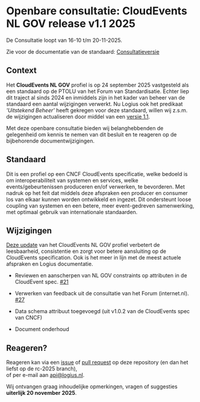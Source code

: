 
# Openbare consultatie: CloudEvents NL GOV release v1.1 2025

De Consultatie loopt van 16-10 t/m 20-11-2025.

Zie voor de documentatie van de standaard: [Consultatieversie](https://logius-standaarden.github.io/Openbare-Consultaties/2025-10-CloudEvents/)

## Context
Het **CloudEvents NL GOV** profiel is op 24 september 2025 vastgesteld als een standaard op de PTOLU van het Forum van Standardisatie.
Echter liep dit traject al sinds 2024 en inmiddels zijn in het kader van beheer van de standaard een aantal wijzigingen verwerkt.
Nu Logius ook het predikaat _'Uitstekend Beheer'_ heeft gekregen voor deze standaard, willen wij z.s.m. de wijzigingen actualiseren door middel van een [versie 1.1](https://logius-standaarden.github.io/Publicatie-Preview/NL-GOV-profile-for-CloudEvents/rc-2025/).

Met deze openbare consultatie bieden wij belanghebbenden de gelegenheid om kennis te nemen van dit besluit en te reageren op de bijbehorende documentwijzigingen.

## Standaard
Dit is een profiel op een CNCF CloudEvents specificatie, welke bedoeld is om  interoperabiliteit van systemen en services, welke events/gebeurtenissen produceren en/of verwerken, te bevorderen.
Met nadruk op het feit dat middels deze afspraken een producer en consumer los van elkaar kunnen worden ontwikkeld en ingezet.
Dit ondersteunt loose coupling van systemen en een betere, meer event-gedreven samenwerking, met optimaal gebruik van internationale standaarden.

## Wijzigingen

[Deze update](https://github.com/Logius-standaarden/NL-GOV-profile-for-CloudEvents/pull/28) van het CloudEvents NL GOV profiel verbetert de leesbaarheid, consistentie en zorgt voor betere aansluiting op de CloudEvents specification. Ook is het meer in lijn met de meest actuele afspraken en Logius documentatie.

- Reviewen en aanscherpen van NL GOV constraints op attributen in de CloudEvent spec. [#21](https://github.com/Logius-standaarden/NL-GOV-profile-for-CloudEvents/pull/21)

- Verwerken van feedback uit de consultatie van het Forum (internet.nl). [#27](https://github.com/Logius-standaarden/NL-GOV-profile-for-CloudEvents/pull/27)

- Data schema attribuut toegevoegd (uit v1.0.2 van de CloudEvents spec van CNCF)

- Document onderhoud


## Reageren?

Reageren kan via een [issue](https://github.com/Logius-standaarden/NL-GOV-profile-for-CloudEvents/issues) of [pull request](https://github.com/Logius-standaarden/NL-GOV-profile-for-CloudEvents/pulls) op deze repository (en dan het liefst op de rc-2025 branch),  
of per e-mail aan [api@logius.nl](mailto:api@logius.nl).

Wij ontvangen graag inhoudelijke opmerkingen, vragen of suggesties **uiterlijk 20 november 2025**.








